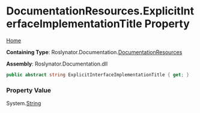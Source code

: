 <a name="_top"></a>

# DocumentationResources\.ExplicitInterfaceImplementationTitle Property

[Home](../../../../README.md#_top)

**Containing Type**: Roslynator\.Documentation\.[DocumentationResources](../README.md#_top)

**Assembly**: Roslynator\.Documentation\.dll

```csharp
public abstract string ExplicitInterfaceImplementationTitle { get; }
```

### Property Value

System\.[String](https://docs.microsoft.com/en-us/dotnet/api/system.string)

